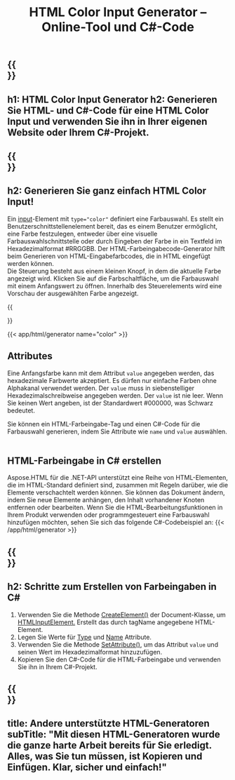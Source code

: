 ﻿---
translation: true
title: HTML Color Input Generator – Online-Tool und C#-Code
template: /templates/_template-generators-child.md
description: Generieren Sie eine HTML Color Input, sehen Sie sich das Ergebnis in der Vorschau an und kopieren Sie HTML- und C#-Code auf Ihre Website
url: /net/generators/color/
platformtag: net
generator: HTML Color Input Generator
tag: color
element: HTML Color Input
---

{{<section banner>}}
---
h1: HTML Color Input Generator
h2: Generieren Sie HTML- und C#-Code für eine HTML Color Input und verwenden Sie ihn in Ihrer eigenen Website oder Ihrem C#-Projekt.
---

{{<section overview>}}
---
h2: Generieren Sie ganz einfach HTML Color Input!
---

Ein [input](https://html.spec.whatwg.org/multipage/input.html#the-input-element)-Element mit `type="color"` definiert eine Farbauswahl. Es stellt ein Benutzerschnittstellenelement bereit, das es einem Benutzer ermöglicht, eine Farbe festzulegen, entweder über eine visuelle Farbauswahlschnittstelle oder durch Eingeben der Farbe in ein Textfeld im Hexadezimalformat #RRGGBB. Der HTML-Farbeingabecode-Generator hilft beim Generieren von HTML-Eingabefarbcodes, die in HTML eingefügt werden können.<br>
Die Steuerung besteht aus einem kleinen Knopf, in dem die aktuelle Farbe angezeigt wird. Klicken Sie auf die Farbschaltfläche, um die Farbauswahl mit einem Anfangswert zu öffnen. Innerhalb des Steuerelements wird eine Vorschau der ausgewählten Farbe angezeigt.

{{<section plugin>}}

{{< app/html/generator name="color" >}}
<br>
<h2> Attributes </h2>

Eine Anfangsfarbe kann mit dem Attribut `value` angegeben werden, das hexadezimale Farbwerte akzeptiert. Es dürfen nur einfache Farben ohne Alphakanal verwendet werden. Der `value` muss in siebenstelliger Hexadezimalschreibweise angegeben werden. Der `value` ist nie leer. Wenn Sie keinen Wert angeben, ist der Standardwert #000000, was Schwarz bedeutet.

Sie können ein HTML-Farbeingabe-Tag und einen C#-Code für die Farbauswahl generieren, indem Sie Attribute wie `name` und `value` auswählen. <br><br>

<h2> HTML-Farbeingabe in C# erstellen</h2>

Aspose.HTML für die .NET-API unterstützt eine Reihe von HTML-Elementen, die im HTML-Standard definiert sind, zusammen mit Regeln darüber, wie die Elemente verschachtelt werden können. Sie können das Dokument ändern, indem Sie neue Elemente anhängen, den Inhalt vorhandener Knoten entfernen oder bearbeiten. Wenn Sie die HTML-Bearbeitungsfunktionen in Ihrem Produkt verwenden oder programmgesteuert eine Farbauswahl hinzufügen möchten, sehen Sie sich das folgende C#-Codebeispiel an:
{{< /app/html/generator >}}

{{<section steps>}}
---
h2: Schritte zum Erstellen von Farbeingaben in C#
---
1. Verwenden Sie die Methode [CreateElement()](https://reference.aspose.com/html/net/aspose.html.dom/document/createelement/) der Document-Klasse, um [HTMLInputElement.](https://reference.aspose.com/html/net/aspose.html/htmlinputelement/) Erstellt das durch tagName angegebene HTML-Element.
1. Legen Sie Werte für [Type](https://reference.aspose.com/html/net/aspose.html/htmlinputelement/type/) und [Name](https://reference.aspose.com/html/net/aspose.html/htmlinputelement/name/) Attribute.
1. Verwenden Sie die Methode [SetAttribute()](https://reference.aspose.com/html/net/aspose.html.dom/element/setattribute/), um das Attribut `value` und seinen Wert im Hexadezimalformat hinzuzufügen.
1. Kopieren Sie den C#-Code für die HTML-Farbeingabe und verwenden Sie ihn in Ihrem C#-Projekt.

{{<section other-generators>}}
---
title: Andere unterstützte HTML-Generatoren
subTitle: "Mit diesen HTML-Generatoren wurde die ganze harte Arbeit bereits für Sie erledigt. Alles, was Sie tun müssen, ist Kopieren und Einfügen. Klar, sicher und einfach!"
---